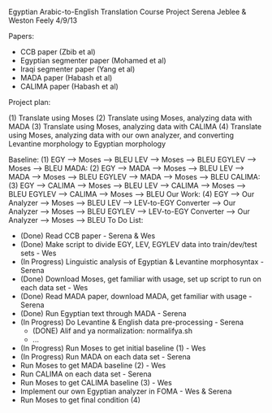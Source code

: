 Egyptian Arabic-to-English Translation Course Project
Serena Jeblee & Weston Feely
4/9/13

Papers:
- CCB paper (Zbib et al)
- Egyptian segmenter paper (Mohamed et al)
- Iraqi segmenter paper (Yang et al)
- MADA paper (Habash et al)
- CALIMA paper (Habash et al)

Project plan:

(1) Translate using Moses
(2) Translate using Moses, analyzing data with MADA
(3) Translate using Moses, analyzing data with CALIMA
(4) Translate using Moses, analyzing data with our own analyzer, and converting Levantine morphology to Egyptian morphology

Baseline:	(1)	EGY --> Moses --> BLEU
			LEV --> Moses --> BLEU
			EGYLEV --> Moses --> BLEU
MADA:		(2)	EGY --> MADA --> Moses --> BLEU
			LEV --> MADA --> Moses --> BLEU
			EGYLEV --> MADA --> Moses --> BLEU
CALIMA:		(3)	EGY --> CALIMA --> Moses --> BLEU
			LEV --> CALIMA --> Moses --> BLEU
			EGYLEV --> CALIMA --> Moses --> BLEU
Our Work:	(4)	EGY --> Our Analyzer --> Moses --> BLEU
			LEV --> LEV-to-EGY Converter --> Our Analyzer --> Moses --> BLEU
			EGYLEV --> LEV-to-EGY Converter --> Our Analyzer --> Moses --> BLEU
To Do List:
- (Done) Read CCB paper - Serena & Wes
- (Done) Make script to divide EGY, LEV, EGYLEV data into train/dev/test sets - Wes
- (In Progress) Linguistic analysis of Egyptian & Levantine morphosyntax - Serena
- (Done) Download Moses, get familiar with usage, set up script to run on each data set - Wes
- (Done) Read MADA paper, download MADA, get familiar with usage - Serena
- (Done) Run Egyptian text through MADA - Serena
- (In Progress) Do Levantine & English data pre-processing - Serena
	- (DONE) Alif and ya normalization: normalifya.sh
	- ...
- (In Progress) Run Moses to get initial baseline (1) - Wes
- (In Progress) Run MADA on each data set - Serena
- Run Moses to get MADA baseline (2) - Wes
- Run CALIMA on each data set - Serena
- Run Moses to get CALIMA baseline (3) - Wes
- Implement our own Egyptian analyzer in FOMA - Wes & Serena
- Run Moses to get final condition (4)
